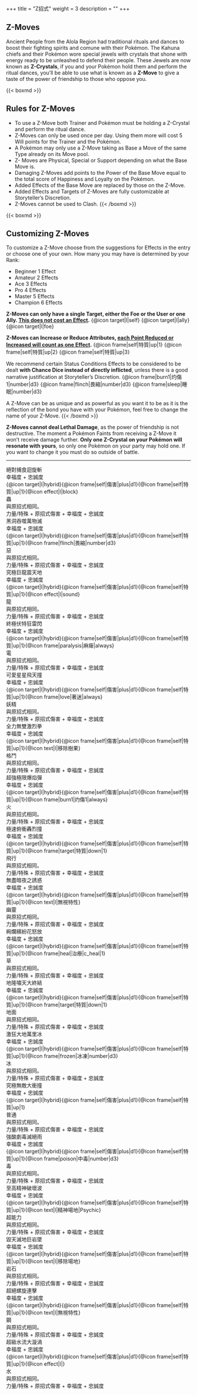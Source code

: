 +++
title = "Z招式"
weight = 3
description = ""
+++
## Z-Moves
Ancient  People  from  the  Alola  Region  had  traditional  rituals  and  dances  to  boost  their  fighting  spirits  and  comune with their Pokémon. 
The  Kahuna  chiefs  and  their  Pokémon  wore  special  jewels with crystals that shone with energy ready to be  unleashed to defend their people.
These  Jewels  are  now  known  as  **Z-Crystals**,  if  you  and your Pokémon hold them and perform the ritual dances, you’ll be able to use what is known as a **Z-Move** to give a taste of the power of friendship to those who oppose you.

{{< boxmd >}}
## Rules for Z-Moves
* To use a Z-Move both Trainer and Pokémon must be holding a Z-Crystal and perform the ritual dance.
* Z-Moves can only be used once per day. Using them more will cost 5 Will points for the Trainer and  the Pokémon.
* A Pokémon may only use a Z-Move taking as  Base  a Move of the same Type already on its Move pool.
* Z- Moves are Physical, Special or Support depending  on what the Base Move is.
* Damaging  Z-Moves add points to the Power of the Base Move equal to the total score of Happiness and Loyalty on the Pokémon.
* Added Effects of the Base Move are replaced by those on the Z-Move.
* Added  Effects  and  Targets  of  Z-Moves  are  fully  customizable at Storyteller’s Discretion.
* Z-Moves cannot be used to Clash.
{{< /boxmd >}}

{{< boxmd >}}
## Customizing  Z-Moves
To customize a Z-Move choose from the suggestions  for Effects in the entry or choose one of your own. How many you may have is determined by your Rank:
* Beginner  1 Effect
* Amateur   2 Effects 
* Ace    3 Effects
* Pro    4 Effects
* Master   5 Effects
* Champion  6 Effects

**Z-Moves can only have a single Target, either the Foe or the User or one Ally. <u>This does not cost an Effect</u>.**
{@icon target|l|self} {@icon target|l|ally} {@icon target|l|foe}

**Z-Moves can Increase or Reduce Attributes, <u>each Point  Reduced  or  Increased  will  count  as  one  Effect</u>.**
{@icon frame|self|特質|up|1} {@icon frame|self|特質|up|2} {@icon frame|self|特質|up|3}

We recommend certain  Status Conditions Effects to be  considered to be dealt **with Chance Dice instead of directly inflicted**, unless there is a good narrative  justification at Storyteller’s Discretion.
{@icon frame|burn1|灼傷1|number|d3} {@icon frame|flinch|畏縮|number|d3} {@icon frame|sleep|睡眠|number|d3} 

A Z-Move can be as unique and as powerful as you want it to be as it is the reflection of the bond you have with your Pokémon, feel free to change the name of your Z-Move. 
{{< /boxmd >}}

**Z-Moves  cannot  deal  Lethal  Damage**,  as  the  power  of friendship is not destructive. The moment a Pokémon Faints from receiving a Z-Move it won’t receive damage further.
**Only one Z-Crystal on your Pokémon will resonate with yours**, so only one Pokémon on your party may hold one. If you want to change it you must do so outside of battle.

---

<div class="Move Bug">
	<div class="MoveHeader">
		<div class="title">絕對捕食迴旋斬</div>
		<div class="power">幸福度 + 忠誠度</div>
		<div class="type"><tag class="moveType all"></tag></div>
	</div>
	<div class="MoveIconBar">{@icon target|l|hybrid}{@icon frame|self|傷害|plus|d1}{@icon frame|self|特質|up|1}{@icon effect|l|block}</div>
	<div class="MoveContent">
		<div class="Type">蟲</div>
		<div class="Accuracy">與原招式相同。</div>
		<div class="Damage">力量/特殊 + 原招式傷害 + 幸福度 + 忠誠度</div>
	</div>
</div>
<div class="Move Dark">
	<div class="MoveHeader">
		<div class="title">黑洞吞噬萬物滅</div>
		<div class="power">幸福度 + 忠誠度</div>
		<div class="type"><tag class="moveType all"></tag></div>
	</div>
	<div class="MoveIconBar">{@icon target|l|hybrid}{@icon frame|self|傷害|plus|d1}{@icon frame|self|特質|up|1}{@icon frame|flinch|畏縮|number|d3}</div>
	<div class="MoveContent">
		<div class="Type">惡</div>
		<div class="Accuracy">與原招式相同。</div>
		<div class="Damage">力量/特殊 + 原招式傷害 + 幸福度 + 忠誠度</div>
	</div>
</div>
<div class="Move Dragon">
	<div class="MoveHeader">
		<div class="title">究極巨龍震天地</div>
		<div class="power">幸福度 + 忠誠度</div>
		<div class="type"><tag class="moveType all"></tag></div>
	</div>
	<div class="MoveIconBar">{@icon target|l|hybrid}{@icon frame|self|傷害|plus|d1}{@icon frame|self|特質|up|1}{@icon effect|l|sound}</div>
	<div class="MoveContent">
		<div class="Type">龍</div>
		<div class="Accuracy">與原招式相同。</div>
		<div class="Damage">力量/特殊 + 原招式傷害 + 幸福度 + 忠誠度</div>
	</div>
</div>
<div class="Move Electric">
	<div class="MoveHeader">
		<div class="title">終極伏特狂雷閃</div>
		<div class="power">幸福度 + 忠誠度</div>
		<div class="type"><tag class="moveType all"></tag></div>
	</div>
	<div class="MoveIconBar">{@icon target|l|hybrid}{@icon frame|self|傷害|plus|d1}{@icon frame|self|特質|up|1}{@icon frame|paralysis|麻痺|always}</div>
	<div class="MoveContent">
		<div class="Type">電</div>
		<div class="Accuracy">與原招式相同。</div>
		<div class="Damage">力量/特殊 + 原招式傷害 + 幸福度 + 忠誠度</div>
	</div>
</div>
<div class="Move Fairy">
	<div class="MoveHeader">
		<div class="title">可愛星星飛天撞</div>
		<div class="power">幸福度 + 忠誠度</div>
		<div class="type"><tag class="moveType all"></tag></div>
	</div>
	<div class="MoveIconBar">{@icon target|l|hybrid}{@icon frame|self|傷害|plus|d1}{@icon frame|self|特質|up|1}{@icon frame|love|著迷|always}</div>
	<div class="MoveContent">
		<div class="Type">妖精</div>
		<div class="Accuracy">與原招式相同。</div>
		<div class="Damage">力量/特殊 + 原招式傷害 + 幸福度 + 忠誠度</div>
	</div>
</div>
<div class="Move Fight">
	<div class="MoveHeader">
		<div class="title">全力無雙激烈拳</div>
		<div class="power">幸福度 + 忠誠度</div>
		<div class="type"><tag class="moveType all"></tag></div>
	</div>
	<div class="MoveIconBar">{@icon target|l|hybrid}{@icon frame|self|傷害|plus|d1}{@icon frame|self|特質|up|1}{@icon text|l|移除樹果}</div>
	<div class="MoveContent">
		<div class="Type">格鬥</div>
		<div class="Accuracy">與原招式相同。</div>
		<div class="Damage">力量/特殊 + 原招式傷害 + 幸福度 + 忠誠度</div>
	</div>
</div>
<div class="Move Fire">
	<div class="MoveHeader">
		<div class="title">超強極限爆焰彈</div>
		<div class="power">幸福度 + 忠誠度</div>
		<div class="type"><tag class="moveType all"></tag></div>
	</div>
	<div class="MoveIconBar">{@icon target|l|hybrid}{@icon frame|self|傷害|plus|d1}{@icon frame|self|特質|up|1}{@icon frame|burn1|灼傷1|always}</div>
	<div class="MoveContent">
		<div class="Type">火</div>
		<div class="Accuracy">與原招式相同。</div>
		<div class="Damage">力量/特殊 + 原招式傷害 + 幸福度 + 忠誠度</div>
	</div>
</div>
<div class="Move Flying">
	<div class="MoveHeader">
		<div class="title">極速俯衝轟烈撞</div>
		<div class="power">幸福度 + 忠誠度</div>
		<div class="type"><tag class="moveType all"></tag></div>
	</div>
	<div class="MoveIconBar">{@icon target|l|hybrid}{@icon frame|self|傷害|plus|d1}{@icon frame|self|特質|up|1}{@icon frame|target|特質|down|1}</div>
	<div class="MoveContent">
		<div class="Type">飛行</div>
		<div class="Accuracy">與原招式相同。</div>
		<div class="Damage">力量/特殊 + 原招式傷害 + 幸福度 + 忠誠度</div>
	</div>
</div>
<div class="Move Ghost">
	<div class="MoveHeader">
		<div class="title">無盡暗夜之誘惑</div>
		<div class="power">幸福度 + 忠誠度</div>
		<div class="type"><tag class="moveType all"></tag></div>
	</div>
	<div class="MoveIconBar">{@icon target|l|hybrid}{@icon frame|self|傷害|plus|d1}{@icon frame|self|特質|up|1}{@icon text|l|無視特性}</div>
	<div class="MoveContent">
		<div class="Type">幽靈</div>
		<div class="Accuracy">與原招式相同。</div>
		<div class="Damage">力量/特殊 + 原招式傷害 + 幸福度 + 忠誠度</div>
	</div>
</div>
<div class="Move Grass">
	<div class="MoveHeader">
		<div class="title">絢爛繽紛花怒放</div>
		<div class="power">幸福度 + 忠誠度</div>
		<div class="type"><tag class="moveType all"></tag></div>
	</div>
	<div class="MoveIconBar">{@icon target|l|hybrid}{@icon frame|self|傷害|plus|d1}{@icon frame|self|特質|up|1}{@icon frame|heal|治療|c_heal|1}</div>
	<div class="MoveContent">
		<div class="Type">草</div>
		<div class="Accuracy">與原招式相同。</div>
		<div class="Damage">力量/特殊 + 原招式傷害 + 幸福度 + 忠誠度</div>
	</div>
</div>
<div class="Move Ground">
	<div class="MoveHeader">
		<div class="title">地隆嘯天大終結</div>
		<div class="power">幸福度 + 忠誠度</div>
		<div class="type"><tag class="moveType all"></tag></div>
	</div>
	<div class="MoveIconBar">{@icon target|l|hybrid}{@icon frame|self|傷害|plus|d1}{@icon frame|self|特質|up|1}{@icon frame|target|特質|down|1}</div>
	<div class="MoveContent">
		<div class="Type">地面</div>
		<div class="Accuracy">與原招式相同。</div>
		<div class="Damage">力量/特殊 + 原招式傷害 + 幸福度 + 忠誠度</div>
	</div>
</div>
<div class="Move Ice">
	<div class="MoveHeader">
		<div class="title">激狂大地萬里冰</div>
		<div class="power">幸福度 + 忠誠度</div>
		<div class="type"><tag class="moveType all"></tag></div>
	</div>
	<div class="MoveIconBar">{@icon target|l|hybrid}{@icon frame|self|傷害|plus|d1}{@icon frame|self|特質|up|1}{@icon frame|frozen|冰凍|number|d3}</div>
	<div class="MoveContent">
		<div class="Type">冰</div>
		<div class="Accuracy">與原招式相同。</div>
		<div class="Damage">力量/特殊 + 原招式傷害 + 幸福度 + 忠誠度</div>
	</div>
</div>
<div class="Move Normal">
	<div class="MoveHeader">
		<div class="title">究極無敵大衝撞</div>
		<div class="power">幸福度 + 忠誠度</div>
		<div class="type"><tag class="moveType all"></tag></div>
	</div>
	<div class="MoveIconBar">{@icon target|l|hybrid}{@icon frame|self|傷害|plus|d1}{@icon frame|self|特質|up|1}</div>
	<div class="MoveContent">
		<div class="Type">普通</div>
		<div class="Accuracy">與原招式相同。</div>
		<div class="Damage">力量/特殊 + 原招式傷害 + 幸福度 + 忠誠度</div>
	</div>
</div>
<div class="Move Poison">
	<div class="MoveHeader">
		<div class="title">強酸劇毒滅絕雨</div>
		<div class="power">幸福度 + 忠誠度</div>
		<div class="type"><tag class="moveType all"></tag></div>
	</div>
	<div class="MoveIconBar">{@icon target|l|hybrid}{@icon frame|self|傷害|plus|d1}{@icon frame|self|特質|up|1}{@icon frame|poison|中毒|number|d3}</div>
	<div class="MoveContent">
		<div class="Type">毒</div>
		<div class="Accuracy">與原招式相同。</div>
		<div class="Damage">力量/特殊 + 原招式傷害 + 幸福度 + 忠誠度</div>
	</div>
</div>
<div class="Move Psychic">
	<div class="MoveHeader">
		<div class="title">至高精神破壞波</div>
		<div class="power">幸福度 + 忠誠度</div>
		<div class="type"><tag class="moveType all"></tag></div>
	</div>
	<div class="MoveIconBar">{@icon target|l|hybrid}{@icon frame|self|傷害|plus|d1}{@icon frame|self|特質|up|1}{@icon text|l|精神場地|Psychic}</div>
	<div class="MoveContent">
		<div class="Type">超能力</div>
		<div class="Accuracy">與原招式相同。</div>
		<div class="Damage">力量/特殊 + 原招式傷害 + 幸福度 + 忠誠度</div>
	</div>
</div>
<div class="Move Rock">
	<div class="MoveHeader">
		<div class="title">毀天滅地巨岩墜</div>
		<div class="power">幸福度 + 忠誠度</div>
		<div class="type"><tag class="moveType all"></tag></div>
	</div>
	<div class="MoveIconBar">{@icon target|l|hybrid}{@icon frame|self|傷害|plus|d1}{@icon frame|self|特質|up|1}{@icon text|l|移除場地}</div>
	<div class="MoveContent">
		<div class="Type">岩石</div>
		<div class="Accuracy">與原招式相同。</div>
		<div class="Damage">力量/特殊 + 原招式傷害 + 幸福度 + 忠誠度</div>
	</div>
</div>
<div class="Move Steel">
	<div class="MoveHeader">
		<div class="title">超絕螺旋連擊</div>
		<div class="power">幸福度 + 忠誠度</div>
		<div class="type"><tag class="moveType all"></tag></div>
	</div>
	<div class="MoveIconBar">{@icon target|l|hybrid}{@icon frame|self|傷害|plus|d1}{@icon frame|self|特質|up|1}{@icon text|l|無視特性}</div>
	<div class="MoveContent">
		<div class="Type">鋼</div>
		<div class="Accuracy">與原招式相同。</div>
		<div class="Damage">力量/特殊 + 原招式傷害 + 幸福度 + 忠誠度</div>
	</div>
</div>
<div class="Move Water">
	<div class="MoveHeader">
		<div class="title">超級水流大漩渦</div>
		<div class="power">幸福度 + 忠誠度</div>
		<div class="type"><tag class="moveType all"></tag></div>
	</div>
	<div class="MoveIconBar">{@icon target|l|hybrid}{@icon frame|self|傷害|plus|d1}{@icon frame|self|特質|up|1}{@icon effect|l|}</div>
	<div class="MoveContent">
		<div class="Type">水</div>
		<div class="Accuracy">與原招式相同。</div>
		<div class="Damage">力量/特殊 + 原招式傷害 + 幸福度 + 忠誠度</div>
	</div>
</div>